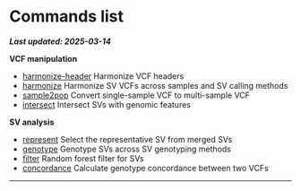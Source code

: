 # Commands list

***Last updated: 2025-03-14***

**VCF manipulation**

- [harmonize-header]   Harmonize VCF headers
- [harmonize]          Harmonize SV VCFs across samples and SV calling methods
- [sample2pop]         Convert single-sample VCF to multi-sample VCF
- [intersect]          Intersect SVs with genomic features

**SV analysis**

- [represent]          Select the representative SV from merged SVs
- [genotype]           Genotype SVs across SV genotyping methods
- [filter]             Random forest filter for SVs
- [concordance]        Calculate genotype concordance between two VCFs



----
[harmonize]: VCF_manipulation/harmonize.md
[harmonize-header]: VCF_manipulation/harmonize_header.md
[sample2pop]: VCF_manipulation/sample2pop.md
[intersect]: VCF_manipulation/intersect.md
[represent]: SV_analysis/represent.md
[genotype]: SV_analysis/genotype.md
[filter]: SV_analysis/filter.md
[concordance]: SV_analysis/concordance.md